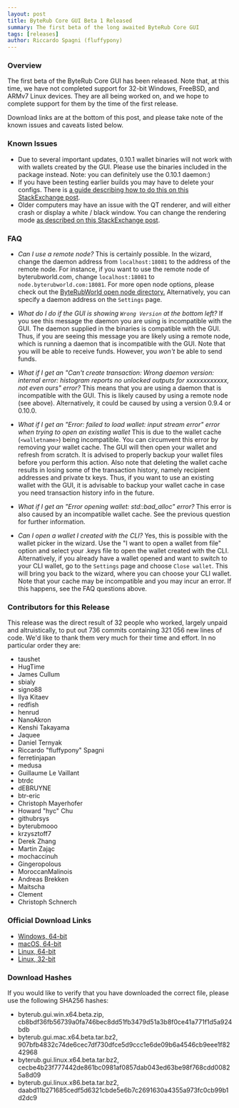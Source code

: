 ```yaml
---
layout: post
title: ByteRub Core GUI Beta 1 Released
summary: The first beta of the long awaited ByteRub Core GUI
tags: [releases]
author: Riccardo Spagni (fluffypony)
---
```


### Overview

The first beta of the ByteRub Core GUI has been released. Note that, at this time, we have not completed support for 32-bit Windows, FreeBSD, and ARMv7 Linux devices. They are all being worked on, and we hope to complete support for them by the time of the first release.

Download links are at the bottom of this post, and please take note of the known issues and caveats listed below.

### Known Issues

- Due to several important updates, 0.10.1 wallet binaries will not work with with wallets created by the GUI. Please use the binaries included in the package instead. Note: you can definitely use the 0.10.1 daemon:)
- If you have been testing earlier builds you may have to delete your configs. There is [a guide describing how to do this on this StackExchange post](http://byterub.stackexchange.com/questions/2866/where-are-the-byterub-core-configuration-parameters-stored/2870#2870).
- Older computers may have an issue with the QT renderer, and will either crash or display a white / black window. You can change the rendering mode [as described on this StackExchange post](http://byterub.stackexchange.com/questions/2928/how-to-change-the-byterub-core-rendering-mode-for-older-computers/2929#2929).

### FAQ

- *Can I use a remote node?* This is certainly possible. In the wizard, change the daemon address from `localhost:18081` to the address of the remote node. For instance, if you want to use the remote node of byterubworld.com, change `localhost:18081` to `node.byterubworld.com:18081`. For more open node options, please check out the [ByteRubWorld open node directory.](https://byterubworld.com/#nodes) Alternatively, you can specify a daemon address on the `Settings` page.
 
- *What do I do if the GUI is showing `Wrong Version` at the bottom left?* If you see this message the daemon you are using is incompatible with the GUI. The daemon supplied in the binaries is compatible with the GUI. Thus, if you are seeing this message you are likely using a remote node, which is running a daemon that is incompatible with the GUI. Note that you will be able to receive funds. However, you *won't* be able to send funds.
 
- *What if I get an "Can't create transaction: Wrong daemon version: internal error: histogram reports no unlocked outputs for xxxxxxxxxxxx, not even ours" error?* This means that you are using a daemon that is incompatible with the GUI. This is likely caused by using a remote node (see above). Alternatively, it could be caused by using a version 0.9.4 or  0.10.0.
 
- *What if I get an "Error: failed to load wallet: input stream error" error when trying to open an existing wallet* This is due to the wallet cache (`<walletname>`) being incompatible. You can circumvent this error by removing your wallet cache. The GUI will then open your wallet and refresh from scratch. It is advised to properly backup your wallet files before you perform this action. Also note that deleting the wallet cache results in losing some of the transaction history, namely recipient addresses and private tx keys. Thus, if you want to use an existing wallet with the GUI, it is advisable to backup your wallet cache in case you need transaction history info in the future.
 
- *What if I get an "Error opening wallet: std::bad_alloc" error?* This error is also caused by an incompatible wallet cache. See the previous question for further information.
 
- *Can I open a wallet I created with the CLI?* Yes, this is possible with the wallet picker in the wizard. Use the "I want to open a wallet from file" option and select your .keys file to open the wallet created with the CLI. Alternatively, if you already have a wallet opened and want to switch to your CLI wallet, go to the `Settings` page and choose `Close wallet`. This will bring you back to the wizard, where you can choose your CLI wallet. Note that your cache may be incompatible and you may incur an error. If this happens, see the FAQ questions above.

### Contributors for this Release

This release was the direct result of 32 people who worked, largely unpaid and altruistically, to put out 736 commits containing 321 056 new lines of code. We'd like to thank them very much for their time and effort. In no particular order they are:

- taushet
- HugTime
- James Cullum
- sbialy
- signo88
- Ilya Kitaev
- redfish
- henrud
- NanoAkron
- Kenshi Takayama
- Jaquee
- Daniel Ternyak
- Riccardo "fluffypony" Spagni
- ferretinjapan
- medusa
- Guillaume Le Vaillant
- btrdc
- dEBRUYNE
- btr-eric
- Christoph Mayerhofer
- Howard "hyc" Chu
- githubrsys
- byterubmooo
- krzysztoff7
- Derek Zhang
- Martin Zając
- mochaccinuh
- Gingeropolous
- MoroccanMalinois
- Andreas Brekken
- Maitscha
- Clement
- Christoph Schnerch

### Official Download Links

- [Windows, 64-bit](https://downloads.getbyterub.org/gui/byterub.gui.win.x64.beta.zip)
- [macOS, 64-bit](https://downloads.getbyterub.org/gui/byterub.gui.mac.x64.beta.tar.bz2)
- [Linux, 64-bit](https://downloads.getbyterub.org/gui/byterub.gui.linux.x64.beta.tar.bz2)
- [Linux, 32-bit](https://downloads.getbyterub.org/gui/byterub.gui.linux.x86.beta.tar.bz2)

### Download Hashes

If you would like to verify that you have downloaded the correct file, please use the following SHA256 hashes:

- byterub.gui.win.x64.beta.zip, cb8bdf36fb56739a0fa746bec8dd51fb3479d51a3b8f0ce41a771f1d5a924bdb
- byterub.gui.mac.x64.beta.tar.bz2, 907bfb4832c74de6cec7df730dfce5d9ccc1e6de09b6a4546cb9eee1f8242968
- byterub.gui.linux.x64.beta.tar.bz2, cecbe4b23f777442de861bc0981af0857dab043ed63be98f768cdd00825a8d09
- byterub.gui.linux.x86.beta.tar.bz2, daabd11b271685cedf5d6321cbde5e6b7c2691630a4355a973fc0cb99b1d2dc9
